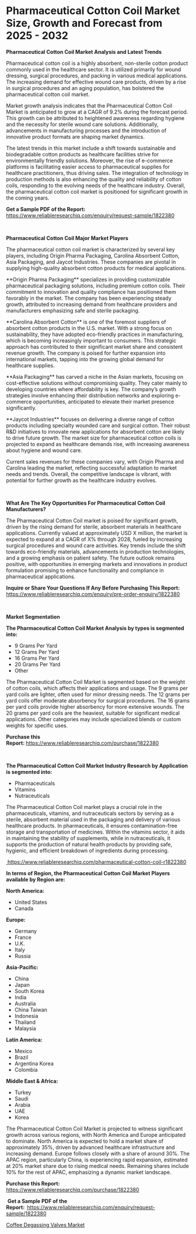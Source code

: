 <p><h1>Pharmaceutical Cotton Coil Market Size, Growth and Forecast from 2025 - 2032</h1></p><p><strong>Pharmaceutical Cotton Coil Market Analysis and Latest Trends</strong></p>
<p><p>Pharmaceutical cotton coil is a highly absorbent, non-sterile cotton product commonly used in the healthcare sector. It is utilized primarily for wound dressing, surgical procedures, and packing in various medical applications. The increasing demand for effective wound care products, driven by a rise in surgical procedures and an aging population, has bolstered the pharmaceutical cotton coil market.</p><p>Market growth analysis indicates that the Pharmaceutical Cotton Coil Market is anticipated to grow at a CAGR of 9.2% during the forecast period. This growth can be attributed to heightened awareness regarding hygiene and the necessity for sterile wound care solutions. Additionally, advancements in manufacturing processes and the introduction of innovative product formats are shaping market dynamics.</p><p>The latest trends in this market include a shift towards sustainable and biodegradable cotton products as healthcare facilities strive for environmentally friendly solutions. Moreover, the rise of e-commerce platforms is facilitating easier access to pharmaceutical supplies for healthcare practitioners, thus driving sales. The integration of technology in production methods is also enhancing the quality and reliability of cotton coils, responding to the evolving needs of the healthcare industry. Overall, the pharmaceutical cotton coil market is positioned for significant growth in the coming years.</p></p>
<p><strong>Get a Sample PDF of the Report:&nbsp;</strong> <a href="https://www.reliableresearchiq.com/enquiry/request-sample/1822380?utm_campaign=2443&utm_medium=2&utm_source=Github&utm_content=ia&utm_term=08032025&utm_id=pharmaceutical-cotton-coil">https://www.reliableresearchiq.com/enquiry/request-sample/1822380</a></p>
<p>&nbsp;</p>
<p><strong>Pharmaceutical Cotton Coil Major Market Players</strong></p>
<p><p>The pharmaceutical cotton coil market is characterized by several key players, including Origin Pharma Packaging, Carolina Absorbent Cotton, Asia Packaging, and Jaycot Industries. These companies are pivotal in supplying high-quality absorbent cotton products for medical applications.</p><p>**Origin Pharma Packaging** specializes in providing customizable pharmaceutical packaging solutions, including premium cotton coils. Their commitment to innovation and quality compliance has positioned them favorably in the market. The company has been experiencing steady growth, attributed to increasing demand from healthcare providers and manufacturers emphasizing safe and sterile packaging.</p><p>**Carolina Absorbent Cotton** is one of the foremost suppliers of absorbent cotton products in the U.S. market. With a strong focus on sustainability, they have adopted eco-friendly practices in manufacturing, which is becoming increasingly important to consumers. This strategic approach has contributed to their significant market share and consistent revenue growth. The company is poised for further expansion into international markets, tapping into the growing global demand for healthcare supplies.</p><p>**Asia Packaging** has carved a niche in the Asian markets, focusing on cost-effective solutions without compromising quality. They cater mainly to developing countries where affordability is key. The company’s growth strategies involve enhancing their distribution networks and exploring e-commerce opportunities, anticipated to elevate their market presence significantly.</p><p>**Jaycot Industries** focuses on delivering a diverse range of cotton products including specialty wounded care and surgical cotton. Their robust R&D initiatives to innovate new applications for absorbent cotton are likely to drive future growth. The market size for pharmaceutical cotton coils is projected to expand as healthcare demands rise, with increasing awareness about hygiene and wound care.</p><p>Current sales revenues for these companies vary, with Origin Pharma and Carolina leading the market, reflecting successful adaptation to market needs and trends. Overall, the competitive landscape is vibrant, with potential for further growth as the healthcare industry evolves.</p></p>
<p>&nbsp;</p>
<p><strong>What Are The Key Opportunities For Pharmaceutical Cotton Coil Manufacturers?</strong></p>
<p><p>The Pharmaceutical Cotton Coil market is poised for significant growth, driven by the rising demand for sterile, absorbent materials in healthcare applications. Currently valued at approximately USD X million, the market is expected to expand at a CAGR of X% through 2028, fueled by increasing surgical procedures and wound care activities. Key trends include the shift towards eco-friendly materials, advancements in production technologies, and a growing emphasis on patient safety. The future outlook remains positive, with opportunities in emerging markets and innovations in product formulation promising to enhance functionality and compliance in pharmaceutical applications.</p></p>
<p><strong>Inquire or Share Your Questions If Any Before Purchasing This Report:</strong> <a href="https://www.reliableresearchiq.com/enquiry/pre-order-enquiry/1822380?utm_campaign=2443&utm_medium=2&utm_source=Github&utm_content=ia&utm_term=08032025&utm_id=pharmaceutical-cotton-coil">https://www.reliableresearchiq.com/enquiry/pre-order-enquiry/1822380</a></p>
<p>&nbsp;</p>
<p><strong>Market Segmentation</strong></p>
<p><strong>The Pharmaceutical Cotton Coil Market Analysis by types is segmented into:</strong></p>
<p><ul><li>9 Grams Per Yard</li><li>12 Grams Per Yard</li><li>16 Grams Per Yard</li><li>20 Grams Per Yard</li><li>Other</li></ul></p>
<p><p>The Pharmaceutical Cotton Coil Market is segmented based on the weight of cotton coils, which affects their applications and usage. The 9 grams per yard coils are lighter, often used for minor dressing needs. The 12 grams per yard coils offer moderate absorbency for surgical procedures. The 16 grams per yard coils provide higher absorbency for more extensive wounds. The 20 grams per yard coils are the heaviest, suitable for significant medical applications. Other categories may include specialized blends or custom weights for specific uses.</p></p>
<p><strong>Purchase this Report:&nbsp;</strong><a href="https://www.reliableresearchiq.com/purchase/1822380?utm_campaign=2443&utm_medium=2&utm_source=Github&utm_content=ia&utm_term=08032025&utm_id=pharmaceutical-cotton-coil">https://www.reliableresearchiq.com/purchase/1822380</a></p>
<p>&nbsp;</p>
<p><strong>The Pharmaceutical Cotton Coil Market Industry Research by Application is segmented into:</strong></p>
<p><ul><li>Pharmaceuticals</li><li>Vitamins</li><li>Nutraceuticals</li></ul></p>
<p><p>The Pharmaceutical Cotton Coil market plays a crucial role in the pharmaceuticals, vitamins, and nutraceuticals sectors by serving as a sterile, absorbent material used in the packaging and delivery of various healthcare products. In pharmaceuticals, it ensures contamination-free storage and transportation of medicines. Within the vitamins sector, it aids in maintaining the stability of supplements, while in nutraceuticals, it supports the production of natural health products by providing safe, hygienic, and efficient breakdown of ingredients during processing.</p></p>
<p><a href="https://www.reliableresearchiq.com/pharmaceutical-cotton-coil-r1822380?utm_campaign=2443&utm_medium=2&utm_source=Github&utm_content=ia&utm_term=08032025&utm_id=pharmaceutical-cotton-coil">&nbsp;https://www.reliableresearchiq.com/pharmaceutical-cotton-coil-r1822380</a></p>
<p><strong>In terms of Region, the Pharmaceutical Cotton Coil Market Players available by Region are:</strong></p>
<p>
    <p> <strong> North America: </strong>
        <ul>
            <li>United States</li>
            <li>Canada</li>
        </ul>
        </p> 
    <p> <strong> Europe: </strong>
        <ul>
            <li>Germany</li>
            <li>France</li>
            <li>U.K.</li>
            <li>Italy</li>
            <li>Russia</li>
        </ul>
        </p> 
    <p> <strong> Asia-Pacific: </strong>
        <ul>
            <li>China</li>
            <li>Japan</li>
            <li>South Korea</li>
            <li>India</li>
            <li>Australia</li>
            <li>China Taiwan</li>
            <li>Indonesia</li>
            <li>Thailand</li>
            <li>Malaysia</li>
        </ul>
        </p> 
    <p> <strong> Latin America: </strong>
        <ul>
            <li>Mexico</li>
            <li>Brazil</li>
            <li>Argentina Korea</li>
            <li>Colombia</li>
        </ul>
        </p> 
    <p> <strong> Middle East & Africa: </strong>
        <ul>
            <li>Turkey</li>
            <li>Saudi</li>
            <li>Arabia</li>
            <li>UAE</li>
            <li>Korea</li>
        </ul>
    </p>
    </p>
<p><p>The Pharmaceutical Cotton Coil Market is projected to witness significant growth across various regions, with North America and Europe anticipated to dominate. North America is expected to hold a market share of approximately 35%, driven by advanced healthcare infrastructure and increasing demand. Europe follows closely with a share of around 30%. The APAC region, particularly China, is experiencing rapid expansion, estimated at 20% market share due to rising medical needs. Remaining shares include 10% for the rest of APAC, emphasizing a dynamic market landscape.</p></p>
<p><strong>Purchase this Report: </strong><a href="https://www.reliableresearchiq.com/purchase/1822380?utm_campaign=2443&utm_medium=2&utm_source=Github&utm_content=ia&utm_term=08032025&utm_id=pharmaceutical-cotton-coil">https://www.reliableresearchiq.com/purchase/1822380</a></p>
<p>&nbsp;<strong>Get a Sample PDF of the Report:&nbsp;&nbsp;</strong><a href="https://www.reliableresearchiq.com/enquiry/request-sample/1822380?utm_campaign=2443&utm_medium=2&utm_source=Github&utm_content=ia&utm_term=08032025&utm_id=pharmaceutical-cotton-coil">https://www.reliableresearchiq.com/enquiry/request-sample/1822380</a></p>
<p><strong></strong></p>
<p><p><a href="https://github.com/comasnickie/Market-Research-Report-List-1/blob/main/coffee-degassing-valves-market.md?utm_campaign=2443&utm_medium=2&utm_source=Github&utm_content=ia&utm_term=08032025&utm_id=pharmaceutical-cotton-coil">Coffee Degassing Valves Market</a></p></p>